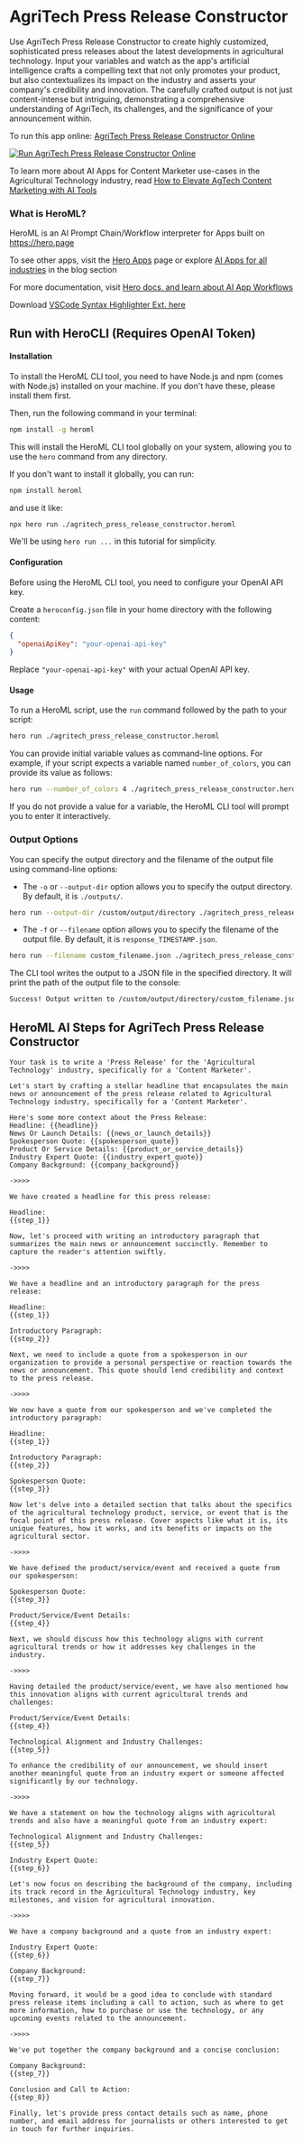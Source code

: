 # AgriTech Press Release Constructor

Use AgriTech Press Release Constructor to create highly customized, sophisticated press releases about the latest developments in agricultural technology. Input your variables and watch as the app's artificial intelligence crafts a compelling text that not only promotes your product, but also contextualizes its impact on the industry and asserts your company's credibility and innovation. The carefully crafted output is not just content-intense but intriguing, demonstrating a comprehensive understanding of AgriTech, its challenges, and the significance of your announcement within.

To run this app online: [AgriTech Press Release Constructor Online](https://hero.page/app/agritech-press-release-constructor-ai-generated-agritech-launch-announcements/IE1Adg3we2cJyZqJm9CN)

[![Run AgriTech Press Release Constructor Online](/assets/run.svg)](https://hero.page/app/agritech-press-release-constructor-ai-generated-agritech-launch-announcements/IE1Adg3we2cJyZqJm9CN)

To learn more about AI Apps for Content Marketer use-cases in the Agricultural Technology industry, read [How to Elevate AgTech Content Marketing with AI Tools](https://hero.page/blog/ai/agricultural-technology/how-to-elevate-agtech-content-marketing-with-ai-tools/170724)

### What is HeroML?
HeroML is an AI Prompt Chain/Workflow interpreter for Apps built on https://hero.page 

To see other apps, visit the [Hero Apps](https://hero.page/apps) page or explore [AI Apps for all industries](https://hero.page/blog) in the blog section

For more documentation, visit [Hero docs, and learn about AI App Workflows](https://hero.page/tutorials/introduction-to-heroml)

Download [VSCode Syntax Highlighter Ext. here](https://marketplace.visualstudio.com/items?itemName=hero-page.heroml)

## Run with HeroCLI (Requires OpenAI Token)

#### Installation

To install the HeroML CLI tool, you need to have Node.js and npm (comes with Node.js) installed on your machine. If you don't have these, please install them first. 

Then, run the following command in your terminal:

```bash
npm install -g heroml
```

This will install the HeroML CLI tool globally on your system, allowing you to use the `hero` command from any directory.

If you don't want to install it globally, you can run:

```bash
npm install heroml
```

and use it like:

```bash
npx hero run ./agritech_press_release_constructor.heroml
```

We'll be using `hero run ...` in this tutorial for simplicity.

#### Configuration

Before using the HeroML CLI tool, you need to configure your OpenAI API key. 

Create a `heroconfig.json` file in your home directory with the following content:

```json
{
  "openaiApiKey": "your-openai-api-key"
}
```

Replace `"your-openai-api-key"` with your actual OpenAI API key.

#### Usage

To run a HeroML script, use the `run` command followed by the path to your script:

```bash
hero run ./agritech_press_release_constructor.heroml
```

You can provide initial variable values as command-line options. For example, if your script expects a variable named `number_of_colors`, you can provide its value as follows:

```bash
hero run --number_of_colors 4 ./agritech_press_release_constructor.heroml
```

If you do not provide a value for a variable, the HeroML CLI tool will prompt you to enter it interactively.

### Output Options

You can specify the output directory and the filename of the output file using command-line options:

- The `-o` or `--output-dir` option allows you to specify the output directory. By default, it is `./outputs/`.

```bash
hero run --output-dir /custom/output/directory ./agritech_press_release_constructor.heroml
```

- The `-f` or `--filename` option allows you to specify the filename of the output file. By default, it is `response_TIMESTAMP.json`.

```bash
hero run --filename custom_filename.json ./agritech_press_release_constructor.heroml
```

The CLI tool writes the output to a JSON file in the specified directory. It will print the path of the output file to the console:

```bash
Success! Output written to /custom/output/directory/custom_filename.json
```


## HeroML AI Steps for AgriTech Press Release Constructor
```
Your task is to write a 'Press Release' for the 'Agricultural Technology' industry, specifically for a 'Content Marketer'. 

Let's start by crafting a stellar headline that encapsulates the main news or announcement of the press release related to Agricultural Technology industry, specifically for a 'Content Marketer'.

Here's some more context about the Press Release:
Headline: {{headline}}
News Or Launch Details: {{news_or_launch_details}}
Spokesperson Quote: {{spokesperson_quote}}
Product Or Service Details: {{product_or_service_details}}
Industry Expert Quote: {{industry_expert_quote}}
Company Background: {{company_background}}

->>>>

We have created a headline for this press release:

Headline:
{{step_1}}

Now, let's proceed with writing an introductory paragraph that summarizes the main news or announcement succinctly. Remember to capture the reader's attention swiftly.

->>>>

We have a headline and an introductory paragraph for the press release:

Headline:
{{step_1}}

Introductory Paragraph:
{{step_2}}

Next, we need to include a quote from a spokesperson in our organization to provide a personal perspective or reaction towards the news or announcement. This quote should lend credibility and context to the press release.

->>>>

We now have a quote from our spokesperson and we've completed the introductory paragraph:

Headline:
{{step_1}}

Introductory Paragraph:
{{step_2}}

Spokesperson Quote:
{{step_3}}

Now let's delve into a detailed section that talks about the specifics of the agricultural technology product, service, or event that is the focal point of this press release. Cover aspects like what it is, its unique features, how it works, and its benefits or impacts on the agricultural sector.

->>>>

We have defined the product/service/event and received a quote from our spokesperson:

Spokesperson Quote:
{{step_3}}

Product/Service/Event Details:
{{step_4}}

Next, we should discuss how this technology aligns with current agricultural trends or how it addresses key challenges in the industry.

->>>>

Having detailed the product/service/event, we have also mentioned how this innovation aligns with current agricultural trends and challenges:

Product/Service/Event Details:
{{step_4}}

Technological Alignment and Industry Challenges:
{{step_5}}

To enhance the credibility of our announcement, we should insert another meaningful quote from an industry expert or someone affected significantly by our technology.

->>>>

We have a statement on how the technology aligns with agricultural trends and also have a meaningful quote from an industry expert:

Technological Alignment and Industry Challenges:
{{step_5}}

Industry Expert Quote:
{{step_6}}

Let's now focus on describing the background of the company, including its track record in the Agricultural Technology industry, key milestones, and vision for agricultural innovation.

->>>>

We have a company background and a quote from an industry expert:

Industry Expert Quote:
{{step_6}}

Company Background:
{{step_7}}

Moving forward, it would be a good idea to conclude with standard press release items including a call to action, such as where to get more information, how to purchase or use the technology, or any upcoming events related to the announcement.

->>>>

We've put together the company background and a concise conclusion:

Company Background:
{{step_7}}

Conclusion and Call to Action:
{{step_8}}

Finally, let's provide press contact details such as name, phone number, and email address for journalists or others interested to get in touch for further inquiries.


```

